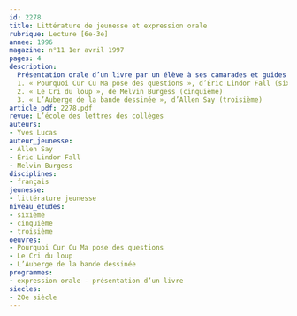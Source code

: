 ```yaml
---
id: 2278
title: Littérature de jeunesse et expression orale
rubrique: Lecture [6e-3e]
annee: 1996
magazine: n°11 1er avril 1997
pages: 4
description: 
  Présentation orale d’un livre par un élève à ses camarades et guides de préparation sur les titres suivants :
  1. « Pourquoi Cur Cu Ma pose des questions », d’Éric Lindor Fall (sixième)
  2. « Le Cri du loup », de Melvin Burgess (cinquième)
  3. « L’Auberge de la bande dessinée », d’Allen Say (troisième)
article_pdf: 2278.pdf
revue: L’école des lettres des collèges
auteurs:
- Yves Lucas
auteur_jeunesse:
- Allen Say
- Éric Lindor Fall
- Melvin Burgess
disciplines:
- français
jeunesse:
- littérature jeunesse
niveau_etudes:
- sixième
- cinquième
- troisième
oeuvres:
- Pourquoi Cur Cu Ma pose des questions
- Le Cri du loup
- L’Auberge de la bande dessinée
programmes:
- expression orale - présentation d’un livre
siecles:
- 20e siècle
---
```

